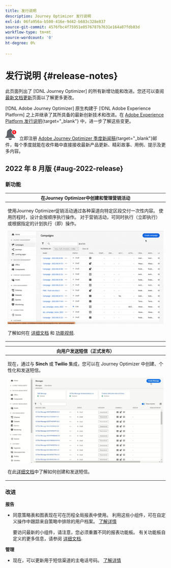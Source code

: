 ```yaml
---
title: 发行说明
description: Journey Optimizer 发行说明
exl-id: 06fa956a-b500-416e-9d42-b683c328e837
source-git-commit: 4576fbc4f75951e0576787b7631e164a87fdb83d
workflow-type: tm+mt
source-wordcount: '0'
ht-degree: 0%

---
```


# 发行说明 {#release-notes}

此页面列出了 [!DNL Journey Optimizer] 的所有新增功能和改进。您还可以查阅[最新文档更新](documentation-updates.md)页面以了解更多更改。

[!DNL Adobe Journey Optimizer] 原生构建于 [!DNL Adobe Experience Platform] 之上并继承了其所具备的最新创新技术和改进。在 [Adobe Experience Platform 发行说明](https://experienceleague.adobe.com/docs/experience-platform/release-notes/latest.html?lang=zh-Hans){target=&quot;_blank&quot;} 中，进一步了解这些变更。

![新闻稿](../assets/do-not-localize/nl-icon.png) 立即注册 [Adobe Journey Optimizer 季度新闻稿](https://www.adobe.com/subscription/Adobe_Journey_Optimizer_NL.html){target=&quot;_blank&quot;}邮件，每个季度就能在收件箱中直接接收最新产品更新、精彩故事、用例、提示及更多内容。

## 2022 年 8 月版 {#aug-2022-release}

### 新功能

<table>
<thead>
<tr>
<th><strong>在Journey Optimizer中创建和管理营销活动</strong><br/></th>
</tr>
</thead>
<tbody>
<tr>
<td>
<p>使用Journey Optimizer促销活动通过各种渠道向特定区段交付一次性内容。 使用历程时，设计会按顺序执行操作。 对于营销活动，可同时执行（立即执行）或根据指定的计划执行（即）操作。 </p>
<img src="assets/do-not-localize/campaigns.gif"/>
<p>了解如何在 <a href="../campaigns/get-started-with-campaigns.md">详细文档</a> 和 <a href="https://video.tv.adobe.com/v/346680">功能视频</a>.
</td>
</tr>
</tbody>
</table>

<table>
<thead>
<tr>
<th><strong>向用户发送短信（正式发布）</strong><br/></th>
</tr>
</thead>
<tbody>
<tr>
<td>
<p>现在，通过与 <b>Sinch</b> 或 <b>Twilio</b> 集成，您可以在 Journey Optimizer 中创建、个性化和发送短信。</p>
<img src="assets/do-not-localize/SMS.gif"/>
<p>在此<a href="../messages/create-sms.md">详细文档</a>中了解如何创建和发送短信。</p>
</td>
</tr>
</tbody>
</table>

<!--table>
<thead>
<tr>
<th><strong>New Dynamic Expression Builder</strong><br/></th>
</tr>
</thead>
<tbody>
<tr>
<td>
<p>You can now create conditional content blocks across different authoring services to personalize your content.</p>
<p>In addition to the Personalization Expression Library, the Expression Editor provides a new Conditional Rule Builder to help you design and save your content blocks.</p>
<p>For more information, refer to the <a href="../building-journeys/read-segment.md#configuring-segment-trigger-activity">detailed documentation</a>.
</td>
</tr>
</tbody>
</table-->



### 改进

**报告**

* 同意策略表和图表现在可在历程全局报表中使用。 利用这些小组件，可在自定义操作中跟踪来自策略中排除的用户档案。 [了解详情](../reports/journey-global-report.md#journey-global)

   要访问最新的小组件，请注意，您必须重置不同的报表功能板。 有关功能板自定义的更多信息，请参阅 [详细文档](../reports/global-report.md).

**管理**

* 现在，可以更新用于短信渠道的主电话号码。 [了解详情](../configuration/primary-email-addresses.md)